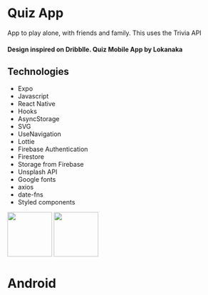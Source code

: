 # Quiz App
App to play alone, with friends and family. This uses the Trivia API
<html>
  <div>
    <h4>Design inspired on Dribblle. Quiz Mobile App by <strong>Lokanaka</strong></h4>
    <div>
      <h2>Technologies</h2>
      <ul>
        <li>Expo</li>
        <li>Javascript</li>
        <li>React Native</li>
        <li>Hooks</li>
        <li>AsyncStorage</li>
        <li>SVG</li>
        <li>UseNavigation</li>
        <li>Lottie</li>
        <li>Firebase Authentication</li>
        <li>Firestore</li>
        <li>Storage from Firebase</li>
        <li>Unsplash API</li>
        <li>Google fonts</li>
        <li>axios</li>
        <li>date-fns</li>
        <li>Styled components</li>
      </ul>
    </div>
  </div>
<div class="row">
  <div class="column">
    <img src="https://user-images.githubusercontent.com/5294488/134773464-1593c9c4-28c3-49a2-83a6-2541bcd38e1d.PNG" width="100">
    <img src="https://user-images.githubusercontent.com/5294488/134773486-a07abe74-0a5e-44a0-b01a-5a98493d7c75.PNG" width="100">
  </div>
  <div class="column">
   
  </div>
  <h1>Android</h1>
  <div class="column">
   
  </div>
  <div class="column">
   
  </div>
</div>  
</html>
